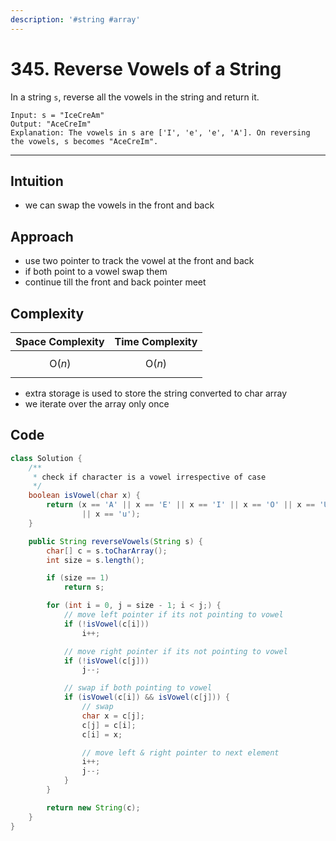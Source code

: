```yaml
---
description: '#string #array'
---
```


# 345. Reverse Vowels of a String

In a string `s`, reverse  all the vowels in the string and return it.



```
Input: s = "IceCreAm"
Output: "AceCreIm"
Explanation: The vowels in s are ['I', 'e', 'e', 'A']. On reversing the vowels, s becomes "AceCreIm".
```

***

## Intuition

* we can swap the vowels in the front and back

## Approach

* use two pointer to track the vowel at the front and back
* if both point to a vowel swap them&#x20;
* continue till the front and back pointer meet

## Complexity

| Space Complexity | Time Complexity |
| ---------------- | --------------- |
| $$\text{O}(n)$$  | $$\text{O}(n)$$ |

* extra storage is used to store the string converted to char array
* we iterate over the array only once

## Code

```java
class Solution {
    /**
     * check if character is a vowel irrespective of case
     */
    boolean isVowel(char x) {
        return (x == 'A' || x == 'E' || x == 'I' || x == 'O' || x == 'U' || x == 'a' || x == 'e' || x == 'i' || x == 'o'
                || x == 'u');
    }

    public String reverseVowels(String s) {
        char[] c = s.toCharArray();
        int size = s.length();

        if (size == 1)
            return s;

        for (int i = 0, j = size - 1; i < j;) {
            // move left pointer if its not pointing to vowel
            if (!isVowel(c[i]))
                i++;

            // move right pointer if its not pointing to vowel
            if (!isVowel(c[j]))
                j--;

            // swap if both pointing to vowel
            if (isVowel(c[i]) && isVowel(c[j])) {
                // swap
                char x = c[j];
                c[j] = c[i];
                c[i] = x;

                // move left & right pointer to next element
                i++;
                j--;
            }
        }

        return new String(c);
    }
}
```
